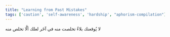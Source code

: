 ```yaml
---
title: "Learning from Past Mistakes"
tags: ['caution', 'self-awareness', 'hardship', "aphorism-compilation"]
---
```


 لا يُوقعنك بلاءٌ تخلصت منه في آخَر لعلك ألَّا تخلص منه
